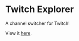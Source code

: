 # Twitch Explorer

A channel switcher for Twitch!

View it [here](http://juliencampion.github.io/twitch-explorer).
